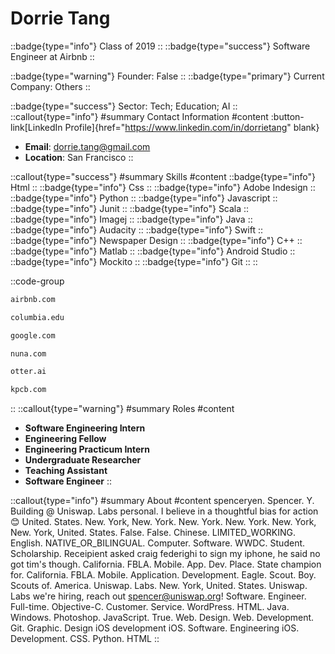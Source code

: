 # Dorrie Tang
::badge{type="info"}
Class of 2019
::
::badge{type="success"}
Software Engineer at Airbnb
::

::badge{type="warning"}
Founder: False
::
::badge{type="primary"}
Current Company: Others
::

::badge{type="success"}
Sector: Tech; Education; AI
::
::callout{type="info"}
#summary
Contact Information
#content
:button-link[LinkedIn Profile]{href="https://www.linkedin.com/in/dorrietang" blank}
- **Email**: dorrie.tang@gmail.com
- **Location**: San Francisco
::

::callout{type="success"}
#summary
Skills
#content
::badge{type="info"}
Html
::
::badge{type="info"}
Css
::
::badge{type="info"}
Adobe Indesign
::
::badge{type="info"}
Python
::
::badge{type="info"}
Javascript
::
::badge{type="info"}
Junit
::
::badge{type="info"}
Scala
::
::badge{type="info"}
Imagej
::
::badge{type="info"}
Java
::
::badge{type="info"}
Audacity
::
::badge{type="info"}
Swift
::
::badge{type="info"}
Newspaper Design
::
::badge{type="info"}
C++
::
::badge{type="info"}
Matlab
::
::badge{type="info"}
Android Studio
::
::badge{type="info"}
Mockito
::
::badge{type="info"}
Git
::
::

::code-group
```bash [Airbnb]
airbnb.com
```
```bash [Columbia University]
columbia.edu
```
```bash [Google]
google.com
```
```bash [Nuna Incorporated]
nuna.com
```
```bash [Otter.ai (AISense Inc.)]
otter.ai
```
```bash [Kleiner Perkins Caufield & Byers]
kpcb.com
```
::
::callout{type="warning"}
#summary
Roles
#content
- **Software Engineering Intern**
- **Engineering Fellow**
- **Engineering Practicum Intern**
- **Undergraduate Researcher**
- **Teaching Assistant**
- **Software Engineer**
::

::callout{type="info"}
#summary
About
#content
spenceryen. Spencer. Y. Building @ Uniswap. Labs personal. I believe in a thoughtful bias for action 😊 United. States. New. York, New. York. New. York. New. York. New. York, New. York, United. States. False. False. Chinese. LIMITED_WORKING. English. NATIVE_OR_BILINGUAL. Computer. Software. WWDC. Student. Scholarship. Receipient asked craig federighi to sign my iphone, he said no got tim's though. California. FBLA. Mobile. App. Dev. Place. State champion for. California. FBLA. Mobile. Application. Development. Eagle. Scout. Boy. Scouts of. America. Uniswap. Labs. New. York, United. States. Uniswap. Labs we're hiring, reach out spencer@uniswap.org! Software. Engineer. Full-time. Objective-C. Customer. Service. WordPress. HTML. Java. Windows. Photoshop. JavaScript. True. Web. Design. Web. Development. Git. Graphic. Design iOS development iOS. Software. Engineering iOS. Development. CSS. Python. HTML
::
